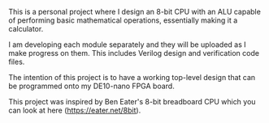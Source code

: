 This is a personal project where I design an 8-bit CPU with an ALU capable of performing basic mathematical operations, essentially making it a calculator.

I am developing each module separately and they will be uploaded as I make progress on them. This includes Verilog design and verification code files.

The intention of this project is to have a working top-level design that can be programmed onto my DE10-nano FPGA board.

This project was inspired by Ben Eater's 8-bit breadboard CPU which you can look at here (https://eater.net/8bit).
